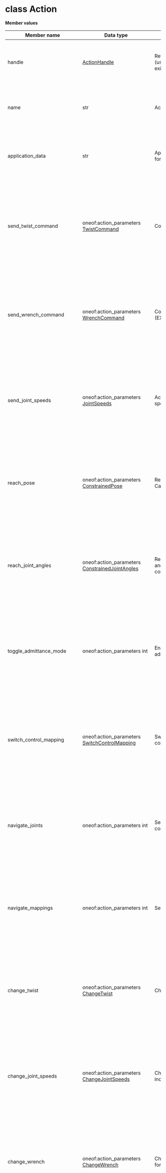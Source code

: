 # class Action

 **Member values** 

|Member name|Data type|Description|Usage|
|-----------|---------|-----------|-----|
|handle| [ActionHandle](ActionHandle.md#)|Reference to the action \(useful when updating an existing action\)|To set handle, you simply assign a value directly to a field within handle. You can also use the parent message's HasField\(\) method to check if a message type field value has been set.|
|name|str|Action friendly name|You can manipulate the field name as if it were a regular field. To clear the value of name and reset it to the default value for its type, you call the ClearField\(\) method of the Message interface.|
|application\_data|str|Application data \(reserved for use by Web App\)|You can manipulate the field application\_data as if it were a regular field. To clear the value of application\_data and reset it to the default value for its type, you call the ClearField\(\) method of the Message interface.|
|send\_twist\_command|oneof:action\_parameters [TwistCommand](TwistCommand.md#)|Control the tool in velocity|You can manipulate the field send\_twist\_command as if it were a regular field. To clear the value of send\_twist\_command and reset it to the default value for its type, you call the ClearField\(\) method of the Message interface. The message class also has a WhichOneof method that lets you find out which field \(if any\) in the oneof has been set.|
|send\_wrench\_command|oneof:action\_parameters [WrenchCommand](WrenchCommand.md#)|Control the tool in force \(EXPERIMENTAL\)|You can manipulate the field send\_wrench\_command as if it were a regular field. To clear the value of send\_wrench\_command and reset it to the default value for its type, you call the ClearField\(\) method of the Message interface. The message class also has a WhichOneof method that lets you find out which field \(if any\) in the oneof has been set.|
|send\_joint\_speeds|oneof:action\_parameters [JointSpeeds](JointSpeeds.md#)|Action to control each joint speed|You can manipulate the field send\_joint\_speeds as if it were a regular field. To clear the value of send\_joint\_speeds and reset it to the default value for its type, you call the ClearField\(\) method of the Message interface. The message class also has a WhichOneof method that lets you find out which field \(if any\) in the oneof has been set.|
|reach\_pose|oneof:action\_parameters [ConstrainedPose](ConstrainedPose.md#)|Reach a pose given Cartesian constraints|You can manipulate the field reach\_pose as if it were a regular field. To clear the value of reach\_pose and reset it to the default value for its type, you call the ClearField\(\) method of the Message interface. The message class also has a WhichOneof method that lets you find out which field \(if any\) in the oneof has been set.|
|reach\_joint\_angles|oneof:action\_parameters [ConstrainedJointAngles](ConstrainedJointAngles.md#)|Reach a series of joint angles given angular constraints|You can manipulate the field reach\_joint\_angles as if it were a regular field. To clear the value of reach\_joint\_angles and reset it to the default value for its type, you call the ClearField\(\) method of the Message interface. The message class also has a WhichOneof method that lets you find out which field \(if any\) in the oneof has been set.|
|toggle\_admittance\_mode|oneof:action\_parameters int|Enable or disable the admittance mode|You can manipulate the field toggle\_admittance\_mode as if it were a regular field. To clear the value of toggle\_admittance\_mode and reset it to the default value for its type, you call the ClearField\(\) method of the Message interface. The message class also has a WhichOneof method that lets you find out which field \(if any\) in the oneof has been set.|
|switch\_control\_mapping|oneof:action\_parameters [SwitchControlMapping](SwitchControlMapping.md#)|Switch the active controller map|You can manipulate the field switch\_control\_mapping as if it were a regular field. To clear the value of switch\_control\_mapping and reset it to the default value for its type, you call the ClearField\(\) method of the Message interface. The message class also has a WhichOneof method that lets you find out which field \(if any\) in the oneof has been set.|
|navigate\_joints|oneof:action\_parameters int|Select the next actuator to control in a map|You can manipulate the field navigate\_joints as if it were a regular field. To clear the value of navigate\_joints and reset it to the default value for its type, you call the ClearField\(\) method of the Message interface. The message class also has a WhichOneof method that lets you find out which field \(if any\) in the oneof has been set.|
|navigate\_mappings|oneof:action\_parameters int|Select a different map|You can manipulate the field navigate\_mappings as if it were a regular field. To clear the value of navigate\_mappings and reset it to the default value for its type, you call the ClearField\(\) method of the Message interface. The message class also has a WhichOneof method that lets you find out which field \(if any\) in the oneof has been set.|
|change\_twist|oneof:action\_parameters [ChangeTwist](ChangeTwist.md#)|Change tool twist|You can manipulate the field change\_twist as if it were a regular field. To clear the value of change\_twist and reset it to the default value for its type, you call the ClearField\(\) method of the Message interface. The message class also has a WhichOneof method that lets you find out which field \(if any\) in the oneof has been set.|
|change\_joint\_speeds|oneof:action\_parameters [ChangeJointSpeeds](ChangeJointSpeeds.md#)|Change the joint speeds individually|You can manipulate the field change\_joint\_speeds as if it were a regular field. To clear the value of change\_joint\_speeds and reset it to the default value for its type, you call the ClearField\(\) method of the Message interface. The message class also has a WhichOneof method that lets you find out which field \(if any\) in the oneof has been set.|
|change\_wrench|oneof:action\_parameters [ChangeWrench](ChangeWrench.md#)|Change the Cartesian force|You can manipulate the field change\_wrench as if it were a regular field. To clear the value of change\_wrench and reset it to the default value for its type, you call the ClearField\(\) method of the Message interface. The message class also has a WhichOneof method that lets you find out which field \(if any\) in the oneof has been set.|
|apply\_emergency\_stop|oneof:action\_parameters [EmergencyStop](EmergencyStop.md#)|Apply robot emergency stop|You can manipulate the field apply\_emergency\_stop as if it were a regular field. To clear the value of apply\_emergency\_stop and reset it to the default value for its type, you call the ClearField\(\) method of the Message interface. The message class also has a WhichOneof method that lets you find out which field \(if any\) in the oneof has been set.|
|clear\_faults|oneof:action\_parameters [Faults](Faults.md#)|Clear faults. Robot will be able to move if there is no more fault \(see BaseCyclic.BaseFeedback.\[fault\_bank\_a | fault\_bank\_b\]\)|You can manipulate the field clear\_faults as if it were a regular field. To clear the value of clear\_faults and reset it to the default value for its type, you call the ClearField\(\) method of the Message interface. The message class also has a WhichOneof method that lets you find out which field \(if any\) in the oneof has been set.|
|delay|oneof:action\_parameters [Delay](Delay.md#)|Apply a delay|You can manipulate the field delay as if it were a regular field. To clear the value of delay and reset it to the default value for its type, you call the ClearField\(\) method of the Message interface. The message class also has a WhichOneof method that lets you find out which field \(if any\) in the oneof has been set.|
|execute\_action|oneof:action\_parameters [ActionHandle](ActionHandle.md#)|Execute an existing action|You can manipulate the field execute\_action as if it were a regular field. To clear the value of execute\_action and reset it to the default value for its type, you call the ClearField\(\) method of the Message interface. The message class also has a WhichOneof method that lets you find out which field \(if any\) in the oneof has been set.|
|send\_gripper\_command|oneof:action\_parameters [GripperCommand](GripperCommand.md#)|Send a gripper command|You can manipulate the field send\_gripper\_command as if it were a regular field. To clear the value of send\_gripper\_command and reset it to the default value for its type, you call the ClearField\(\) method of the Message interface. The message class also has a WhichOneof method that lets you find out which field \(if any\) in the oneof has been set.|
|stop\_action|oneof:action\_parameters [Stop](Stop.md#)|Stop movement|You can manipulate the field stop\_action as if it were a regular field. To clear the value of stop\_action and reset it to the default value for its type, you call the ClearField\(\) method of the Message interface. The message class also has a WhichOneof method that lets you find out which field \(if any\) in the oneof has been set.|
|play\_pre\_computed\_trajectory|oneof:action\_parameters [PreComputedJointTrajectory](PreComputedJointTrajectory.md#)|Play a pre-computed joint trajectory|You can manipulate the field play\_pre\_computed\_trajectory as if it were a regular field. To clear the value of play\_pre\_computed\_trajectory and reset it to the default value for its type, you call the ClearField\(\) method of the Message interface. The message class also has a WhichOneof method that lets you find out which field \(if any\) in the oneof has been set.|

**Parent topic:** [Base \(Python\)](../../summary_pages/Base.md)

